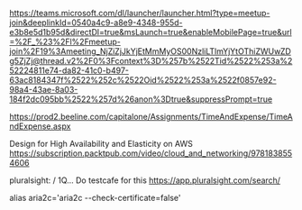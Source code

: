 https://teams.microsoft.com/dl/launcher/launcher.html?type=meetup-join&deeplinkId=0540a4c9-a8e9-4348-955d-e3b8e5d1b95d&directDl=true&msLaunch=true&enableMobilePage=true&url=%2F_%23%2Fl%2Fmeetup-join%2F19%3Ameeting_NjZiZjJkYjEtMmMyOS00NzliLTlmYjYtOThiZWUwZDg5ZjZj@thread.v2%2F0%3Fcontext%3D%257b%2522Tid%2522%253a%252224811e74-da82-41c0-b497-63ac8184347f%2522%252c%2522Oid%2522%253a%2522f0857e92-98a4-43ae-8a03-184f2dc095bb%2522%257d%26anon%3Dtrue&suppressPrompt=true



https://prod2.beeline.com/capitalone/Assignments/TimeAndExpense/TimeAndExpense.aspx

Design for High Availability and Elasticity on AWS https://subscription.packtpub.com/video/cloud_and_networking/9781838554606

pluralsight:  / 1Q... Do testcafe for this https://app.pluralsight.com/search/

alias aria2c='aria2c --check-certificate=false'
